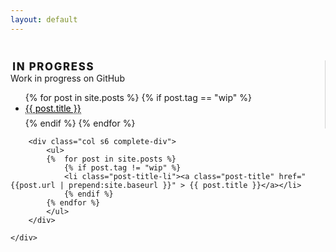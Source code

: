 ```yaml
---
layout: default
---
```


<div class="container index-container">
    <div class="row">
         <div class="col s6 in-progress-div">
            <div class="in-progress">IN PROGRESS</div>
            <div class="desc-menu">Work in progress on GitHub</div>
            <ul>
            {%  for post in site.posts %}
                {% if post.tag == "wip" %}
                <li class="post-title-li"><a class="post-title" href="{{post.url | prepend:site.baseurl }}" > {{ post.title }}</a></li>
                {% endif %}
            {% endfor %}
            </ul>
        </div>
        
        <div class="col s6 complete-div">
            <ul>
            {%  for post in site.posts %}
                {% if post.tag != "wip" %}
                <li class="post-title-li"><a class="post-title" href="{{post.url | prepend:site.baseurl }}" > {{ post.title }}</a></li>
                {% endif %}
            {% endfor %}
            </ul>
        </div>
        
    </div>
</div>

<style>
    .in-progress{
        font-weight: 800;
        letter-spacing: 0.1em;
        text-indent:0.2em;
        font-size: 1.2em;
    }
    .index-container{
        margin-top: 3em;
    }
    .post-title{
        color: black;
        border-bottom: 1px dotted black;
    }
    .post-title:hover{
        background: lightgrey;
    }
    .post-title-li{
        padding-bottom: 0.5em;
    }
    .in-progress-div{
        border-right: 1px lightgrey solid;
    }
    .complete-div{
        text-align: right;
    }
</style>
